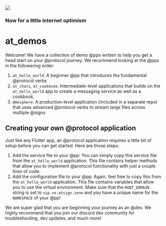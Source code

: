 <img src="https://atsign.dev/assets/img/@developersmall.png?sanitize=true">

### Now for a little internet optimism

# at_demos

Welcome! We have a collection of demo @pps written to help you get a head start on your @protocol journey. We recommend looking at the @pps in the followering order:

1. `at_hello_world`: A beginner @pp that introduces the fundamental @protocol verbs
2. `at_chats`, `at_cookbook`: Intermediate-level applications that builds on the `at_hello_world` app to create a messaging service as well as a cookbook. 
3. `@mosphere`: A production-level application (included in a separate repo) that uses advanced @protocol verbs to stream large files across multiple @signs

## Creating your own @protocol application

Just like any Flutter app, an @protocol application requires a little bit of setup before you can get started. Here are those steps:

1. Add the service file to your @pp: You can simply copy this service file from the `at_hello_world` application. This file contains helper methods that allow you to implement @protocol functionality with just a couple lines of code. 
2. Add the configuration file to your @pp: Again, feel free to copy this from the `at_hello_world` application. This file contains variables that allow you to use the virtual environment. Make sure that the `ROOT_DOMAIN` string is set to `vip.ve.atsign.zone` and you have a unique name for the `NAMESPACE` of your @pp!


We are super glad that you are beginning your journey as an @dev. We highly recommend that you join our discord dev community for troubleshooting, dev updates, and much more! 
